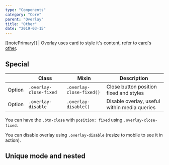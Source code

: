 ```yaml
---
type: "Components"
category: "Core"
parent: "Overlay"
title: "Other"
date: "2019-03-15"
---
```


[[notePrimary]]
| Overlay uses card to style it's content, refer to [card's other](/components/core/card/other).

## Special

<div class="table-scroll">

|                         | Class                                     | Mixin                         | Description                   |
| ----------------------- | ----------------------------------------- | ----------------------------- | ----------------------------- |
| Option                  | `.overlay-close-fixed`                | `.overlay-close-fixed()`        | Close button position fixed and styles            |
| Option                  | `.overlay-disable`                | `.overlay-disable()`        | Disable overlay, useful within media queries            |

</div>

You can have the `.btn-close` with `position: fixed` using `.overlay-close-fixed`.

<demo>
  <demovanilla src="vanilla/components/core/overlay/close-fixed">
  </demovanilla>
</demo>

You can disable overlay using `.overlay-disable` (resize to mobile to see it in action).

<demo>
  <demovanilla src="vanilla/components/core/overlay/disable">
  </demovanilla>
</demo>

## Unique mode and nested

<demo>
  <demovanilla src="vanilla/components/core/overlay/nested">
  </demovanilla>
</demo>
